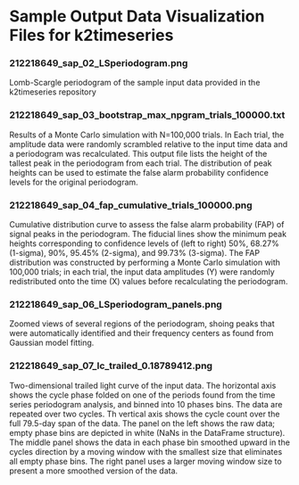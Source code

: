 # Sample Output Data Visualization Files for k2timeseries
		
### 212218649_sap_02_LSperiodogram.png
Lomb-Scargle periodogram of the sample input data provided in the k2timeseries repository

### 212218649_sap_03_bootstrap_max_npgram_trials_100000.txt
Results of a Monte Carlo simulation with N=100,000 trials. In Each trial, the amplitude data were randomly scrambled relative to the input time data and a periodogram was recalculated. This output file lists the height of the tallest peak in the periodogram from each trial. The distribution of peak heights can be used to estimate the false alarm probability confidence levels for the original periodogram.

### 212218649_sap_04_fap_cumulative_trials_100000.png
Cumulative distribution curve to assess the false alarm probability (FAP) of signal peaks in the periodogram. The fiducial lines show the minimum peak heights corresponding to confidence levels of (left to right) 50%, 68.27% (1-sigma), 90%, 95.45% (2-sigma), and 99.73% (3-sigma). The FAP distribution was constructed by performing a Monte Carlo simulation with 100,000 trials; in each trial, the input data amplitudes (Y) were randomly redistributed onto the time (X) values before recalculating the periodogram.

### 212218649_sap_06_LSperiodogram_panels.png
Zoomed views of several regions of the periodogram, shoing peaks that were automatically identified and their frequency centers as found from Gaussian model fitting.

### 212218649_sap_07_lc_trailed_0.18789412.png
Two-dimensional trailed light curve of the input data. The horizontal axis shows the cycle phase folded on one of the periods found from the time series periodogram analysis, and binned into 10 phases bins. The data are repeated over two cycles. Th vertical axis shows the cycle count over the full 79.5-day span of the data. The panel on the left shows the raw data; empty phase bins are depicted in white (NaNs in the DataFrame structure). The middle panel shows the data in each phase bin smoothed upward in the cycles direction by a moving window with the smallest size that eliminates all empty phase bins. The right panel uses a larger moving window size to present a more smoothed version of the data.
